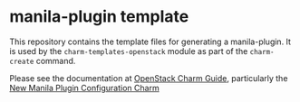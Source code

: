 # manila-plugin template

This repository contains the template files for generating a manila-plugin.  It
is used by the `charm-templates-openstack` module as part of the `charm-create`
command.

Please see the documentation at [OpenStack Charm
Guide](https://docs.openstack.org/developer/charm-guide/), particularly the
[New Manila Plugin Configuration
Charm](https://docs.openstack.org/developer/charm-guide/new-manila-charm.html)
